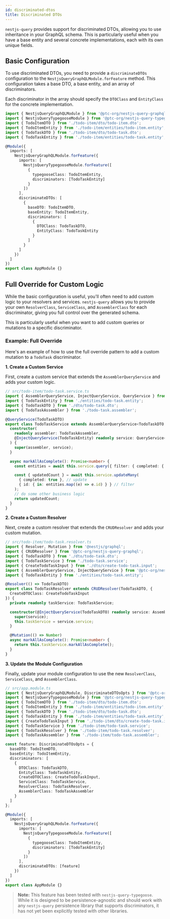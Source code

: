 ```yaml
---
id: discriminated-dtos
title: Discriminated DTOs
---
```


`nestjs-query` provides support for discriminated DTOs, allowing you to use inheritance in your GraphQL schema. This is particularly useful when you have a base entity and several concrete implementations, each with its own unique fields.

## Basic Configuration

To use discriminated DTOs, you need to provide a `discriminateDTOs` configuration to the `NestjsQueryGraphQLModule.forFeature` method. This configuration takes a base DTO, a base entity, and an array of discriminators.

Each discriminator in the array should specify the `DTOClass` and `EntityClass` for the concrete implementation.

```typescript
import { NestjsQueryGraphQLModule } from '@ptc-org/nestjs-query-graphql';
import { NestjsQueryTypegooseModule } from '@ptc-org/nestjs-query-typegoose';
import { TodoItemDTO } from './todo-item/dto/todo-item.dto';
import { TodoItemEntity } from './todo-item/entities/todo-item.entity';
import { TodoTaskDTO } from './todo-item/dto/todo-task.dto';
import { TodoTaskEntity } from './todo-item/entities/todo-task.entity';

@Module({
  imports: [
    NestjsQueryGraphQLModule.forFeature({
      imports: [
        NestjsQueryTypegooseModule.forFeature([
          {
            typegooseClass: TodoItemEntity,
            discriminators: [TodoTaskEntity]
          }
        ])
      ],
      discriminateDTOs: [
        {
          baseDTO: TodoItemDTO,
          baseEntity: TodoItemEntity,
          discriminators: [
            {
              DTOClass: TodoTaskDTO,
              EntityClass: TodoTaskEntity
            }
          ]
        }
      ]
    })
  ]
})
export class AppModule {}
```

## Full Override for Custom Logic

While the basic configuration is useful, you'll often need to add custom logic to your resolvers and services. `nestjs-query` allows you to provide your own `ResolverClass`, `ServiceClass`, and `AssemblerClass` for each discriminator, giving you full control over the generated schema.

This is particularly useful when you want to add custom queries or mutations to a specific discriminator.

### Example: Full Override

Here's an example of how to use the full override pattern to add a custom mutation to a `TodoTask` discriminator.

**1. Create a Custom Service**

First, create a custom service that extends the `AssemblerQueryService` and adds your custom logic.

```typescript
// src/todo-item/todo-task.service.ts
import { AssemblerQueryService, InjectQueryService, QueryService } from '@ptc-org/nestjs-query-core';
import { TodoTaskEntity } from './entities/todo-task.entity';
import { TodoTaskDTO } from './dto/todo-task.dto';
import { TodoTaskAssembler } from './todo-task.assembler';

@QueryService(TodoTaskDTO)
export class TodoTaskService extends AssemblerQueryService<TodoTaskDTO, TodoTaskEntity> {
  constructor(
    readonly assembler: TodoTaskAssembler,
    @InjectQueryService(TodoTaskEntity) readonly service: QueryService<TodoTaskEntity>
  ) {
    super(assembler, service);
  }

  async markAllAsComplete(): Promise<number> {
    const entities = await this.service.query({ filter: { completed: { is: false } } });

    const { updatedCount } = await this.service.updateMany(
      { completed: true }, // update
      { id: { in: entities.map((e) => e.id) } } // filter
    );
    // do some other business logic
    return updatedCount;
  }
}
```

**2. Create a Custom Resolver**

Next, create a custom resolver that extends the `CRUDResolver` and adds your custom mutation.

```typescript
// src/todo-item/todo-task.resolver.ts
import { Resolver, Mutation } from '@nestjs/graphql';
import { CRUDResolver } from '@ptc-org/nestjs-query-graphql';
import { TodoTaskDTO } from './dto/todo-task.dto';
import { TodoTaskService } from './todo-task.service';
import { CreateTodoTaskInput } from './dto/create-todo-task.input';
import { AssemblerQueryService, InjectQueryService } from '@ptc-org/nestjs-query-core';
import { TodoTaskEntity } from './entities/todo-task.entity';

@Resolver(() => TodoTaskDTO)
export class TodoTaskResolver extends CRUDResolver(TodoTaskDTO, {
  CreateDTOClass: CreateTodoTaskInput
}) {
  private readonly taskService: TodoTaskService;

  constructor(@InjectQueryService(TodoTaskDTO) readonly service: AssemblerQueryService<TodoTaskDTO, TodoTaskEntity>) {
    super(service);
    this.taskService = service.service;
  }

  @Mutation(() => Number)
  async markAllAsComplete(): Promise<number> {
    return this.taskService.markAllAsComplete();
  }
}
```

**3. Update the Module Configuration**

Finally, update your module configuration to use the new `ResolverClass`, `ServiceClass`, and `AssemblerClass`.

```typescript
// src/app.module.ts
import { NestjsQueryGraphQLModule, DiscriminateDTOsOpts } from '@ptc-org/nestjs-query-graphql';
import { NestjsQueryTypegooseModule } from '@ptc-org/nestjs-query-typegoose';
import { TodoItemDTO } from './todo-item/dto/todo-item.dto';
import { TodoItemEntity } from './todo-item/entities/todo-item.entity';
import { TodoTaskDTO } from './todo-item/dto/todo-task.dto';
import { TodoTaskEntity } from './todo-item/entities/todo-task.entity';
import { CreateTodoTaskInput } from './todo-item/dto/create-todo-task.input';
import { TodoTaskService } from './todo-item/todo-task.service';
import { TodoTaskResolver } from './todo-item/todo-task.resolver';
import { TodoTaskAssembler } from './todo-item/todo-task.assembler';

const feature: DiscriminateDTOsOpts = {
  baseDTO: TodoItemDTO,
  baseEntity: TodoItemEntity,
  discriminators: [
    {
      DTOClass: TodoTaskDTO,
      EntityClass: TodoTaskEntity,
      CreateDTOClass: CreateTodoTaskInput,
      ServiceClass: TodoTaskService,
      ResolverClass: TodoTaskResolver,
      AssemblerClass: TodoTaskAssembler
    }
  ]
};

@Module({
  imports: [
    NestjsQueryGraphQLModule.forFeature({
      imports: [
        NestjsQueryTypegooseModule.forFeature([
          {
            typegooseClass: TodoItemEntity,
            discriminators: [TodoTaskEntity]
          }
        ])
      ],
      discriminateDTOs: [feature]
    })
  ]
})
export class AppModule {}
```

> **Note:** This feature has been tested with `nestjs-query-typegoose`. While it is designed to be persistence-agnostic and should work with any `nestjs-query` persistence library that supports discriminators, it has not yet been explicitly tested with other libraries.
